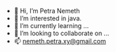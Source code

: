 - 👋 Hi, I’m Petra Nemeth
- 👀 I’m interested in java.
- 🌱 I’m currently learning ...
- 💞️ I’m looking to collaborate on ...
- 📫 nemeth.petra.xy@gmail.com

<!---
PTas24/PTas24 is a ✨ special ✨ repository because its `README.md` (this file) appears on your GitHub profile.
You can click the Preview link to take a look at your changes.
--->
